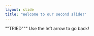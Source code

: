 ```yaml
---
layout: slide
title: "Welcome to our second slide!"
---
```

""TRIED"""
Use the left arrow to go back!
